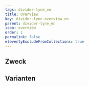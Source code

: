 ```yaml
---
tags: divider-lyne_en
title: Overview
key: divider-lyne-overview_en
parent: divider-lyne_en
icon: overview
order: 1
permalink: false
eleventyExcludeFromCollections: true
---
```


## Zweck

## Varianten

